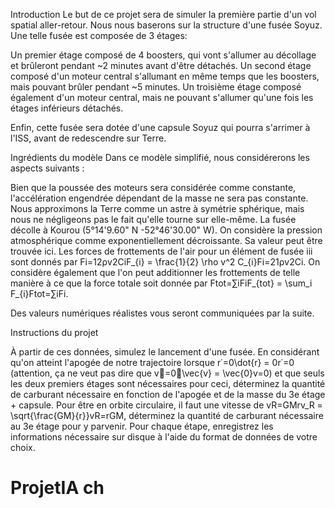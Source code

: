 Introduction
Le but de ce projet sera de simuler la première partie d'un vol spatial aller-retour. Nous nous baserons sur la structure d'une fusée Soyuz. Une telle fusée est composée de 3 étages:

Un premier étage composé de 4 boosters, qui vont s'allumer au décollage et brûleront pendant ~2 minutes avant d'être détachés.
Un second étage composé d'un moteur central s'allumant en même temps que les boosters, mais pouvant brûler pendant ~5 minutes.
Un troisième étage composé également d'un moteur central, mais ne pouvant s'allumer qu'une fois les étages inférieurs détachés.

Enfin, cette fusée sera dotée d'une capsule Soyuz qui pourra s'arrimer à l'ISS, avant de redescendre sur Terre.

Ingrédients du modèle
Dans ce modèle simplifié, nous considérerons les aspects suivants :

Bien que la poussée des moteurs sera considérée comme constante, l'accélération engendrée dépendant de la masse ne sera pas constante.
Nous approximons la Terre comme un astre à symétrie sphérique, mais nous ne négligeons pas le fait qu'elle tourne sur elle-même. La fusée décolle à Kourou (5°14'9.60" N -52°46'30.00" W).
On considère la pression atmosphérique comme exponentiellement décroissante. Sa valeur peut être trouvée ici.
Les forces de frottements de l'air pour un élément de fusée iii sont donnés par Fi=12ρv2CiF_{i} = \frac{1}{2} \rho v^2 C_{i}Fi​=21​ρv2Ci​. On considère également que l'on peut additionner les frottements de telle manière à ce que la force totale soit donnée par Ftot=∑iFiF_{tot} = \sum_i F_{i}Ftot​=∑i​Fi​.

Des valeurs numériques réalistes vous seront communiquées par la suite.

Instructions du projet

À partir de ces données, simulez le lancement d'une fusée.
En considérant qu'on atteint l'apogée de notre trajectoire lorsque r˙=0\dot{r} = 0r˙=0 (attention, ça ne veut pas dire que v⃗=0⃗\vec{v} = \vec{0}v=0) et que seuls les deux premiers étages sont nécessaires pour ceci, déterminez la quantité de carburant nécessaire en fonction de l'apogée et de la masse du 3e étage + capsule.
Pour être en orbite circulaire, il faut une vitesse de vR=GMrv_R = \sqrt{\frac{GM}{r}}vR​=rGM​​, déterminez la quantité de carburant nécessaire au 3e étage pour y parvenir.
Pour chaque étape, enregistrez les informations nécessaire sur disque à l'aide du format de données de votre choix.
# ProjetIA ch
